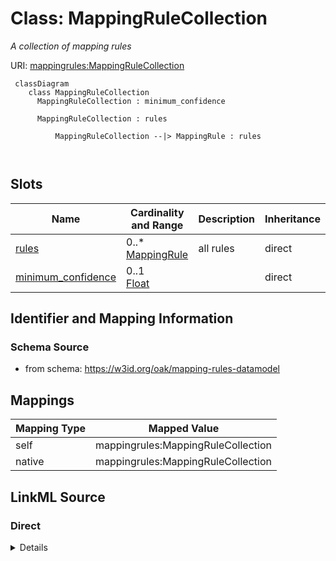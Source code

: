 # Class: MappingRuleCollection


_A collection of mapping rules_





URI: [mappingrules:MappingRuleCollection](https://w3id.org/oak/mapping-rules-datamodel/MappingRuleCollection)




```{mermaid}
 classDiagram
    class MappingRuleCollection
      MappingRuleCollection : minimum_confidence
        
      MappingRuleCollection : rules
        
          MappingRuleCollection --|> MappingRule : rules
        
      
```




<!-- no inheritance hierarchy -->


## Slots

| Name | Cardinality and Range | Description | Inheritance |
| ---  | --- | --- | --- |
| [rules](rules.md) | 0..* <br/> [MappingRule](MappingRule.md) | all rules | direct |
| [minimum_confidence](minimum_confidence.md) | 0..1 <br/> [Float](Float.md) |  | direct |









## Identifier and Mapping Information







### Schema Source


* from schema: https://w3id.org/oak/mapping-rules-datamodel





## Mappings

| Mapping Type | Mapped Value |
| ---  | ---  |
| self | mappingrules:MappingRuleCollection |
| native | mappingrules:MappingRuleCollection |





## LinkML Source

<!-- TODO: investigate https://stackoverflow.com/questions/37606292/how-to-create-tabbed-code-blocks-in-mkdocs-or-sphinx -->

### Direct

<details>
```yaml
name: MappingRuleCollection
description: A collection of mapping rules
from_schema: https://w3id.org/oak/mapping-rules-datamodel
attributes:
  rules:
    name: rules
    description: all rules
    from_schema: https://w3id.org/oak/mapping-rules-datamodel
    rank: 1000
    multivalued: true
    range: MappingRule
    inlined: true
  minimum_confidence:
    name: minimum_confidence
    from_schema: https://w3id.org/oak/mapping-rules-datamodel
    rank: 1000
    range: float
tree_root: true

```
</details>

### Induced

<details>
```yaml
name: MappingRuleCollection
description: A collection of mapping rules
from_schema: https://w3id.org/oak/mapping-rules-datamodel
attributes:
  rules:
    name: rules
    description: all rules
    from_schema: https://w3id.org/oak/mapping-rules-datamodel
    rank: 1000
    multivalued: true
    alias: rules
    owner: MappingRuleCollection
    domain_of:
    - MappingRuleCollection
    range: MappingRule
    inlined: true
  minimum_confidence:
    name: minimum_confidence
    from_schema: https://w3id.org/oak/mapping-rules-datamodel
    rank: 1000
    alias: minimum_confidence
    owner: MappingRuleCollection
    domain_of:
    - MappingRuleCollection
    range: float
tree_root: true

```
</details>